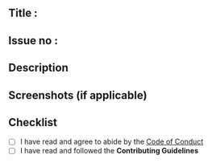 ## Title :
<!--Provide a clear title for your PR in order to have a precise summary-->

## Issue no : 
<!--Mention the issue number using the '#' symbol followed by the issue number OR you may provide the link-->

## Description
<!--Provide the brief description of the changes you've made-->

## Screenshots (if applicable)
<!--![Screenshot](url-to-screenshot)-->

## Checklist
- [ ] I have read and agree to abide by the [Code of Conduct](https://github.com/tcet-opensource/.github/blob/main/CODE_OF_CONDUCT.md)
- [ ] I have read and followed the **Contributing Guidelines**